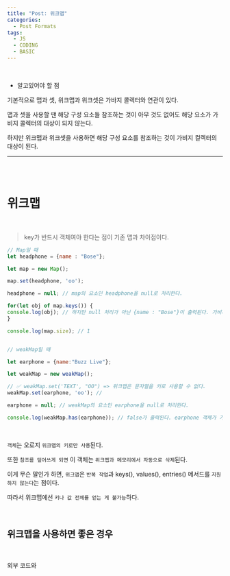 ```yaml
---
title: "Post: 위크맵"
categories:
  - Post Formats
tags:
  - JS
  - CODING
  - BASIC
---
```


<br>

- 알고있어야 할 점

기본적으로 맵과 셋, 위크맵과 위크셋은 가바지 콜렉터와 연관이 있다.

맵과 셋을 사용할 땐  해당 구성 요소들 참조하는 것이 아무 것도 없어도 해당 요소가 가비지 콜렉터의 대상이 되지 않는다.

하지만 위크맵과 위크셋을 사용하면 해당 구성 요소를 참조하는 것이 가비지 컬렉터의 대상이 된다.

---

<br>
<br>

# 위크맵

<br>

> key가 반드시 객체여야 한다는 점이 기존 맵과 차이점이다.

```js
// Map일 때
let headphone = {name : "Bose"};

let map = new Map();

map.set(headphone, 'oo');

headphone = null; // map의 요소인 headphone을 null로 처리한다.

for(let obj of map.keys()) {
console.log(obj); // 하지만 null 처리가 아닌 {name : "Bose"}이 출력된다. 가비지 콜렉터에 수거되지 않았다는 뜻.
}

console.log(map.size); // 1


// weakMap일 때

let earphone = {name:"Buzz Live"};

let weakMap = new weakMap();

// ✅ weakMap.set('TEXT', "OO") => 위크맵은 문자열을 키로 사용할 수 없다.
weakMap.set(earphone, 'oo'); // 

earphone = null; // weakMap의 요소인 earphone을 null로 처리한다.

console.log(weakMap.has(earphone)); // false가 출력된다. earphone 객체가 가비지 콜렉터에 포함되어진 것이다.
```

<br>

`객체`는 오로지 `위크맵의 키로만 사용`된다.

또한 `참조를 덮어쓰게 되면` 이 객체는 `위크맵과 메모리에서 자동으로 삭제`된다.

이게 무슨 말인가 하면, `위크맵`은 `반복 작업`과 keys(), values(), entries() 메서드를 `지원하지 않는다`는 점이다.

따라서 위크맵에선 `키나 값 전체를 얻는 게 불가능`하다.

<br>

## 위크맵을 사용하면 좋은 경우

<br>

외부 코드와
